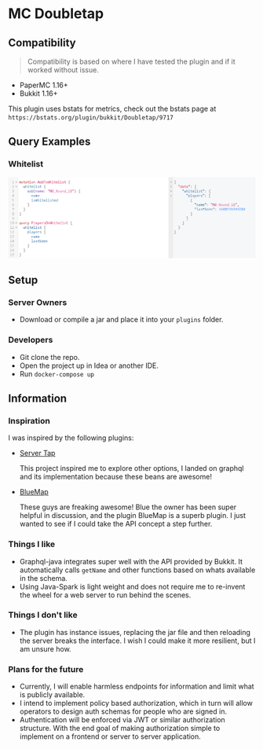 # MC Doubletap

## Compatibility 

> Compatibility is based on where I have tested the plugin and if it worked without issue.  

- PaperMC 1.16+
- Bukkit 1.16+

This plugin uses bstats for metrics, check out the bstats page at `https://bstats.org/plugin/bukkit/Doubletap/9717`

## Query Examples

### Whitelist

![](./docs/assets/query-example-01.png)

## Setup

### Server Owners

- Download or compile a jar and place it into your `plugins` folder.

### Developers

- Git clone the repo.
- Open the project up in Idea or another IDE. 
- Run `docker-compose up`

## Information

### Inspiration 

I was inspired by the following plugins: 

- [Server Tap](https://servertap.io/) 
  
    This project inspired me to explore other options, I landed on graphql and its implementation because these beans are awesome! 
  
- [BlueMap](https://github.com/BlueMap-Minecraft/BlueMap)

    These guys are freaking awesome! Blue the owner has been super helpful in discussion, and the plugin BlueMap is a superb plugin. 
    I just wanted to see if I could take the API concept a step further.
  

### Things I like

- Graphql-java integrates super well with the API provided by Bukkit. It automatically calls `getName` and other functions based on whats available in the schema.
- Using Java-Spark is light weight and does not require me to re-invent the wheel for a web server to run behind the scenes. 


### Things I don't like

- The plugin has instance issues, replacing the jar file and then reloading the server breaks the interface. I wish I could make it more resilient, but I am unsure how. 

### Plans for the future

- Currently, I will enable harmless endpoints for information and limit what is publicly available. 
- I intend to implement policy based authorization, which in turn will allow operators to design auth schemas for people who are signed in. 
- Authentication will be enforced via JWT or similar authorization structure. With the end goal of making authorization simple to implement on a frontend or server to server application. 

